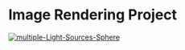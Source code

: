 # Image Rendering Project
<a href="https://imgbb.com/"><img src="https://i.ibb.co/cxbcBjh/multiple-Light-Sources-Sphere.jpg" alt="multiple-Light-Sources-Sphere" border="0"></a>
